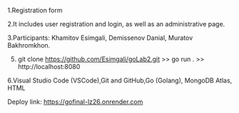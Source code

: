 1.Registration form

2.It includes user registration and login, as well as an administrative page.

3.Participants: Khamitov Esimgali, Demissenov Danial, Muratov Bakhromkhon.

5. git clone https://github.com/Esimgali/goLab2.git  >> go run . >> http://localhost:8080

6.Visual Studio Code (VSCode),Git and GitHub,Go (Golang), MongoDB Atlas, HTML

Deploy link: https://gofinal-lz26.onrender.com
